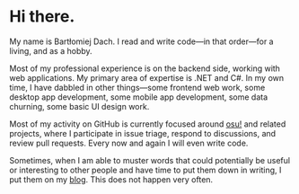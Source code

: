 # Hi there.

My name is Bartłomiej Dach. I read and write code—in that order—for a living, and as a hobby.

Most of my professional experience is on the backend side, working with web applications. My primary area of expertise is .NET and C\#. In my own time, I have dabbled in other things—some frontend web work, some desktop app development, some mobile app development, some data churning, some basic UI design work.

Most of my activity on GitHub is currently focused around [osu!](https://github.com/ppy/osu) and related projects, where I participate in issue triage, respond to discussions, and review pull requests. Every now and again I will even write code.

Sometimes, when I am able to muster words that could potentially be useful or interesting to other people and have time to put them down in writing, I put them on my [blog](https://bdach.github.io/). This does not happen very often.
